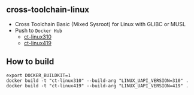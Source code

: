 cross-toolchain-linux
------

* Cross Toolchain Basic (Mixed Sysroot) for Linux with GLIBC or MUSL
* Push to `Docker Hub`
  - [ct-linux310](https://hub.docker.com/r/valord577/ct-linux310/tags)
  - [ct-linux419](https://hub.docker.com/r/valord577/ct-linux419/tags)

How to build 
------

```shell
export DOCKER_BUILDKIT=1
docker build -t "ct-linux310" --build-arg "LINUX_UAPI_VERSION=310" .
docker build -t "ct-linux419" --build-arg "LINUX_UAPI_VERSION=419" .
```
